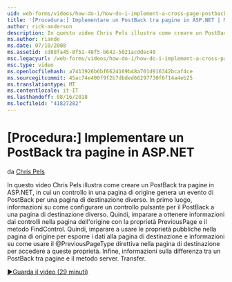 ```yaml
---
uid: web-forms/videos/how-do-i/how-do-i-implement-a-cross-page-postback-in-aspnet
title: '[Procedura:] Implementare un PostBack tra pagine in ASP.NET | Microsoft Docs'
author: rick-anderson
description: In questo video Chris Pels illustra come creare un PostBack tra pagine in ASP.NET, in cui un controllo in una pagina di origine genera un evento di PostBack per una destinazione diversa...
ms.author: riande
ms.date: 07/10/2008
ms.assetid: cd88fa45-8f51-48f5-b642-5021acddec40
msc.legacyurl: /web-forms/videos/how-do-i/how-do-i-implement-a-cross-page-postback-in-aspnet
msc.type: video
ms.openlocfilehash: a7413926b6bf6624169b48a701d916342bcaf4ce
ms.sourcegitcommit: 45ac74e400f9f2b7dbded66297730f6f14a4eb25
ms.translationtype: MT
ms.contentlocale: it-IT
ms.lasthandoff: 08/16/2018
ms.locfileid: "41827282"
---
```

<a name="how-do-i-implement-a-cross-page-postback-in-aspnet"></a>[Procedura:] Implementare un PostBack tra pagine in ASP.NET
====================
da [Chris Pels](https://twitter.com/chrispels)

In questo video Chris Pels illustra come creare un PostBack tra pagine in ASP.NET, in cui un controllo in una pagina di origine genera un evento di PostBack per una pagina di destinazione diverso. In primo luogo, informazioni su come configurare un controllo pulsante per il PostBack a una pagina di destinazione diverso. Quindi, imparare a ottenere informazioni dai controlli nella pagina dell'origine con la proprietà PreviousPage e il metodo FindControl. Quindi, imparare a usare le proprietà pubbliche nella pagina di origine per esporre i dati alla pagina di destinazione e informazioni su come usare il @PreviousPageType direttiva nella pagina di destinazione per accedere a queste proprietà. Infine, informazioni sulla differenza tra un PostBack tra pagine e il metodo server. Transfer.

[&#9654;Guarda il video (29 minuti)](https://channel9.msdn.com/Blogs/ASP-NET-Site-Videos/how-do-i-implement-a-cross-page-postback-in-aspnet)
